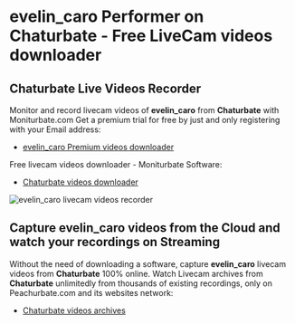 # evelin_caro Performer on Chaturbate - Free LiveCam videos downloader

## Chaturbate Live Videos Recorder

Monitor and record livecam videos of **evelin_caro** from **Chaturbate** with Moniturbate.com
Get a premium trial for free by just and only registering with your Email address:
* [evelin_caro Premium videos downloader](https://moniturbate.com/request-demo-licence-key.html)

Free livecam videos downloader - Moniturbate Software:
* [Chaturbate videos downloader](https://moniturbate.com/moniturbate-download-software.html)

![evelin_caro livecam videos recorder](https://peachurnet.com/templates/moniturbate-software.png)


## Capture evelin_caro videos from the Cloud and watch your recordings on Streaming

Without the need of downloading a software, capture **evelin_caro** livecam videos from **Chaturbate** 100% online.
Watch Livecam archives from **Chaturbate** unlimitedly from thousands of existing recordings, only on Peachurbate.com and its websites network:
* [Chaturbate videos archives](https://peachurnet.com/)